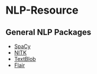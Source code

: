 # NLP-Resource

## General NLP Packages
- [SpaCy](https://spacy.io/)
- [NITK](https://www.nltk.org/)
- [TextBlob](https://textblob.readthedocs.io/en/dev/)
- [Flair](https://github.com/flairNLP/flair)
